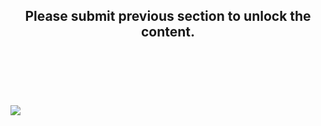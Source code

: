 ##  <center> Please submit previous section to unlock the content. </center>

<br/>
<br/>
<br/>
<br/>

###### ![](https://icon-library.net/images/padlock-icon-transparent/padlock-icon-transparent-8.jpg)
